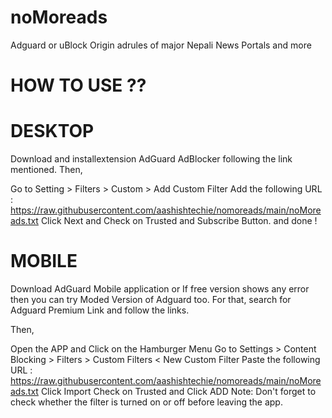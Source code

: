 # noMoreads
Adguard or uBlock Origin adrules of major Nepali News Portals and more

# HOW TO USE ??
# DESKTOP
Download and installextension AdGuard AdBlocker following the link mentioned. Then,

Go to Setting > Filters > Custom > Add Custom Filter
Add the following URL : https://raw.githubusercontent.com/aashishtechie/nomoreads/main/noMoreads.txt
Click Next and Check on Trusted and Subscribe Button.
and done !


# MOBILE
Download AdGuard Mobile application or If free version shows any error then you can try Moded Version of Adguard too. For that, search for Adguard Premium Link and follow the links.

Then,

Open the APP and Click on the Hamburger Menu
Go to Settings > Content Blocking > Filters > Custom Filters < New Custom Filter
Paste the following URL : https://raw.githubusercontent.com/aashishtechie/nomoreads/main/noMoreads.txt
Click Import
Check on Trusted and Click ADD
Note: Don't forget to check whether the filter is turned on or off before leaving the app.
